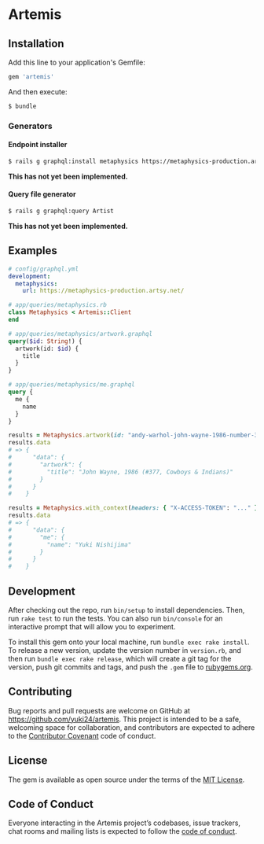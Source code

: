 # Artemis

## Installation

Add this line to your application's Gemfile:

```ruby
gem 'artemis'
```

And then execute:

    $ bundle

### Generators

#### Endpoint installer

```sh
$ rails g graphql:install metaphysics https://metaphysics-production.artsy.net/
```

**This has not yet been implemented.**

#### Query file generator

```sh
$ rails g graphql:query Artist
```

**This has not yet been implemented.**

## Examples

```yml
# config/graphql.yml
development:
  metaphysics:
    url: https://metaphysics-production.artsy.net/
```

```ruby
# app/queries/metaphysics.rb
class Metaphysics < Artemis::Client
end
```

```graphql
# app/queries/metaphysics/artwork.graphql
query($id: String!) {
  artwork(id: $id) {
    title
  }
}

# app/queries/metaphysics/me.graphql
query {
  me {
    name
  }
}
```

```ruby
results = Metaphysics.artwork(id: "andy-warhol-john-wayne-1986-number-377-cowboys-and-indians")
results.data
# => {
#      "data": {
#        "artwork": {
#          "title": "John Wayne, 1986 (#377, Cowboys & Indians)"
#        }
#      }
#    }

results = Metaphysics.with_context(headers: { "X-ACCESS-TOKEN": "..." }).me
results.data
# => {
#      "data": {
#        "me": {
#          "name": "Yuki Nishijima"
#        }
#      }
#    }
```

## Development

After checking out the repo, run `bin/setup` to install dependencies. Then, run `rake test` to run the tests. You can also run `bin/console` for an interactive prompt that will allow you to experiment.

To install this gem onto your local machine, run `bundle exec rake install`. To release a new version, update the version number in `version.rb`, and then run `bundle exec rake release`, which will create a git tag for the version, push git commits and tags, and push the `.gem` file to [rubygems.org](https://rubygems.org).

## Contributing

Bug reports and pull requests are welcome on GitHub at https://github.com/yuki24/artemis. This project is intended to be a safe, welcoming space for collaboration, and contributors are expected to adhere to the [Contributor Covenant](http://contributor-covenant.org) code of conduct.

## License

The gem is available as open source under the terms of the [MIT License](https://opensource.org/licenses/MIT).

## Code of Conduct

Everyone interacting in the Artemis project’s codebases, issue trackers, chat rooms and mailing lists is expected to follow the [code of conduct](https://github.com/[USERNAME]/artemis/blob/master/CODE_OF_CONDUCT.md).
